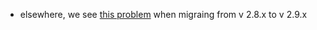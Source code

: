 
* elsewhere, we see [this problem](https://github.com/ebean-orm/ebean/issues/3031) when migraing from v 2.8.x to v 2.9.x
